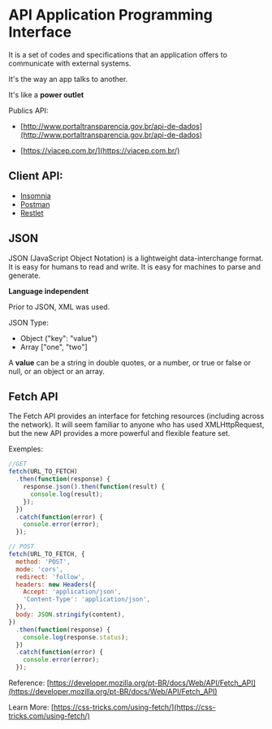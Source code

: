 # API Application Programming Interface

It is a set of codes and specifications that an application offers to communicate with external systems.

It's the way an app talks to another.

It's like a **power outlet**

Publics API:
* [http://www.portaltransparencia.gov.br/api-de-dados](http://www.portaltransparencia.gov.br/api-de-dados)

* [https://viacep.com.br/](https://viacep.com.br/)


## Client API:

* [Insomnia](https://insomnia.rest/)
* [Postman](https://www.getpostman.com/)
* [Restlet](https://chrome.google.com/webstore/detail/restlet-client-rest-api-t/aejoelaoggembcahagimdiliamlcdmfm)

## JSON

JSON (JavaScript Object Notation) is a lightweight data-interchange format. It is easy for humans to read and write. It is easy for machines to parse and generate. 

**Language independent**

Prior to JSON, XML was used.

JSON Type:
 * Object {"key": "value"}
 * Array ["one", "two"]

A **value** can be a string in double quotes, or a number, or true or false or null, or an object or an array.

## Fetch API

The Fetch API provides an interface for fetching resources (including across the network). It will seem familiar to anyone who has used XMLHttpRequest, but the new API provides a more powerful and flexible feature set.

Exemples:

```javascript
//GET
fetch(URL_TO_FETCH)
  .then(function(response) {
    response.json().then(function(result) {
      console.log(result);
    });
  })
  .catch(function(error) {
    console.error(error);
  });
```

```javascript
// POST
fetch(URL_TO_FETCH, {
  method: 'POST',
  mode: 'cors',
  redirect: 'follow',
  headers: new Headers({
    Accept: 'application/json',
    'Content-Type': 'application/json',
  }),
  body: JSON.stringify(content),
})
  .then(function(response) {
    console.log(response.status);
  })
  .catch(function(error) {
    console.error(error);
  });
```


Reference: [https://developer.mozilla.org/pt-BR/docs/Web/API/Fetch_API](https://developer.mozilla.org/pt-BR/docs/Web/API/Fetch_API)

Learn More: [https://css-tricks.com/using-fetch/](https://css-tricks.com/using-fetch/)